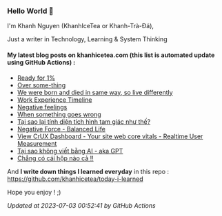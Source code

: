 ### Hello World 👋

I'm Khanh Nguyen (KhanhIceTea or Khanh-Trà-Đá),

Just a writer in Technology, Learning & System Thinking

#### My latest blog posts on khanhicetea.com (this list is automated update using GitHub Actions) :

- [Ready for 1%](https://khanhicetea.com/posts/ready-for-1-percent/)
- [Over some-thing](https://khanhicetea.com/posts/over-something/)
- [We were born and died in same way, so live differently](https://khanhicetea.com/posts/live-different/)
- [Work Experience Timeline](https://khanhicetea.com/posts/work-experience-timeline/)
- [Negative feelings](https://khanhicetea.com/posts/negative-feelings/)
- [When something goes wrong](https://khanhicetea.com/posts/when-something-goes-wrong/)
- [Tại sao lại tính diện tích hình tam giác như thế?](https://khanhicetea.com/posts/tai-sao-lai-tinh-dien-tich-hinh-tam-giac-nhu-the/)
- [Negative Force - Balanced Life](https://khanhicetea.com/posts/negative-force-make-life-balance/)
- [View CrUX Dashboard - Your site web core vitals - Realtime User Measurement](https://khanhicetea.com/posts/view-crux-dashboard-your-rum-web-vital-cores/)
- [Tại sao không viết bằng AI - aka GPT](https://khanhicetea.com/posts/tai-sao-khong-viet-bang-AI-aka-GPT/)
- [Chẳng có cái hộp nào cả !!](https://khanhicetea.com/posts/chang-co-cai-hop-nao-ca/)

And **I write down things I learned everyday** in this repo : https://github.com/khanhicetea/today-i-learned

Hope you enjoy ! ;)

*Updated at 2023-07-03 00:52:41 by GitHub Actions*